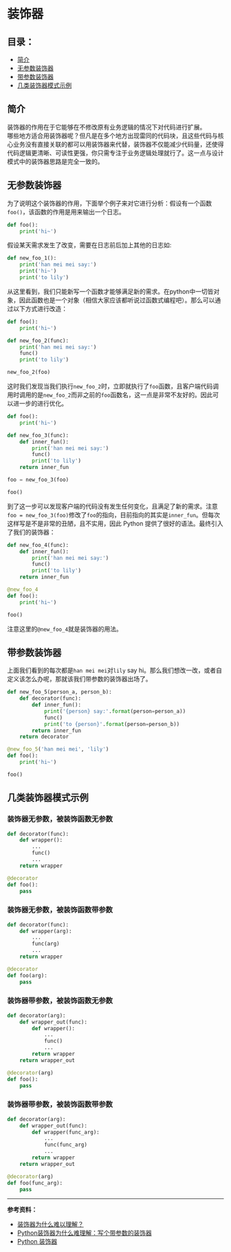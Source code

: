 # 装饰器
## 目录：
* [简介](#简介)
* [无参数装饰器](#无参数装饰器)  
* [带参数装饰器](#带参数装饰器)  
* [几类装饰器模式示例](#几类装饰器模式示例)  

## 简介
装饰器的作用在于它能够在不修改原有业务逻辑的情况下对代码进行扩展。  
哪些地方适合用装饰器呢？但凡是在多个地方出现雷同的代码块，且这些代码与核心业务没有直接关联的都可以用装饰器来代替，装饰器不仅能减少代码量，还使得代码逻辑更清晰、可读性更强，你只需专注于业务逻辑处理就行了。这一点与设计模式中的装饰器思路是完全一致的。  
## 无参数装饰器
为了说明这个装饰器的作用，下面举个例子来对它进行分析：假设有一个函数`foo()`，该函数的作用是用来输出一个日志。
``` python
def foo():
    print('hi~')
```
假设某天需求发生了改变，需要在日志前后加上其他的日志如:
``` python
def new_foo_1():
    print('han mei mei say:')
    print('hi~')
    print('to lily')
```
从这里看到，我们只能新写一个函数才能够满足新的需求。在python中一切皆对象，因此函数也是一个对象（相信大家应该都听说过函数式编程吧）。那么可以通过以下方式进行改造：
``` python
def foo():
    print('hi~')

def new_foo_2(func):
    print('han mei mei say:')
    func()
    print('to lily')

new_foo_2(foo)
```
这时我们发现当我们执行`new_foo_2`时，立即就执行了`foo`函数，且客户端代码调用时调用的是`new_foo_2`而非之前的`foo`函数名，这一点是非常不友好的。因此可以进一步的进行优化。
``` python
def foo():
    print('hi~')

def new_foo_3(func):
    def inner_fun():
        print('han mei mei say:')
        func()
        print('to lily')
    return inner_fun

foo = new_foo_3(foo)

foo()
```
到了这一步可以发现客户端的代码没有发生任何变化，且满足了新的需求。注意`foo = new_foo_3(foo)`修改了`foo`的指向，目前指向的其实是`inner_fun`。但每次这样写是不是非常的丑陋，且不实用，因此 Python 提供了很好的语法。最终引入了我们的装饰器：
``` python
def new_foo_4(func):
    def inner_fun():
        print('han mei mei say:')
        func()
        print('to lily')
    return inner_fun

@new_foo_4
def foo():
    print('hi~')

foo()
```
注意这里的`@new_foo_4`就是装饰器的用法。

## 带参数装饰器
上面我们看到的每次都是`han mei mei`对`lily` say hi。那么我们想改一改，或者自定义该怎么办呢，那就该我们带参数的装饰器出场了。
``` python
def new_foo_5(person_a, person_b):
    def decorator(func):
        def inner_fun():
            print('{person} say:'.format(person=person_a))
            func()
            print('to {person}'.format(person=person_b))
        return inner_fun
    return decorator

@new_foo_5('han mei mei', 'lily')
def foo():
    print('hi~')

foo()
```

## 几类装饰器模式示例
### 装饰器无参数，被装饰函数无参数
``` python
def decorator(func):
    def wrapper():
        ...
        func()
        ...
    return wrapper

@decorator
def foo():
    pass
```
### 装饰器无参数，被装饰函数带参数
``` python
def decorator(func):
    def wrapper(arg):
        ...
        func(arg)
        ...
    return wrapper

@decorator
def foo(arg):
    pass
```
### 装饰器带参数，被装饰函数无参数
``` python
def decorator(arg):
    def wrapper_out(func):
        def wrapper():
            ...
            func()
            ...
        return wrapper
    return wrapper_out

@decorator(arg)
def foo():
    pass
```
### 装饰器带参数，被装饰函数带参数
``` python
def decorator(arg):
    def wrapper_out(func):
        def wrapper(func_arg):
            ...
            func(func_arg)
            ...
        return wrapper
    return wrapper_out

@decorator(arg)
def foo(func_arg):
    pass
```
---
**参考资料：**
* [装饰器为什么难以理解？](http://mp.weixin.qq.com/s/0LIzJr59Xx0af3kN0CDZcA)
* [Python装饰器为什么难理解：写个带参数的装饰器](http://mp.weixin.qq.com/s/TDFDPZk7PJ9TsRc2l17-nw)
* [Python 装饰器](http://python.jobbole.com/82344/)
